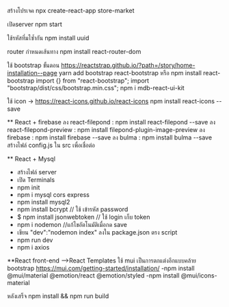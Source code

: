 สร้างโปรเจค
npx create-react-app store-market

เปิดserver
npm start

ใช้รหัสที่มไซ้ำกัน
npm install uuid

router กำหนดเส้นทาง
npm install react-router-dom

ใช้ bootstrap
ขั้นตอน https://reactstrap.github.io/?path=/story/home-installation--page
yarn add bootstrap react-bootstrap 
หรือ npm install react-bootstrap 
import {} from "react-bootstrap";
import "bootstrap/dist/css/bootstrap.min.css";
npm i mdb-react-ui-kit

ใช้ icon -> https://react-icons.github.io/react-icons
npm install react-icons --save

** React + firebase
ลง react-filepond : npm install react-filepond --save
ลง react-filepond-preview : npm install filepond-plugin-image-preview
ลง firebase : npm install firebase --save
ลง bulma : npm install bulma --save
สร้างไฟล์ config.js ใน src เพื่อเชื่อต่อ

** React + Mysql
- สร้างไฟล์ server
- เปิด Terminals 
- npm init
- npm i mysql cors express 
- npm install mysql2  
- npm install bcrypt // ใช้ เข้ารหัส password
- $ npm install jsonwebtoken // ใช้ login เก็บ token
- npm i nodemon //แก้ไขอัตโนมัติเมื่อกด save
- เขียน "dev":"nodemon index" ลงใน package.json ตรง 	script
- npm run dev
- npm i axios

**React front-end -->React Templates ใช้ mui เป็นการตกแต่งอีกแบบคล้าย bootstrap
https://mui.com/getting-started/installation/
-npm install @mui/material @emotion/react @emotion/styled
-npm install @mui/icons-material

หลังเสร็จ
 npm install && npm run build   


